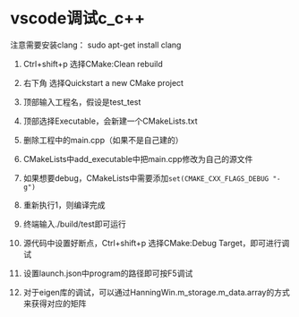 # vscode调试c_c++

注意需要安装clang： sudo apt-get install clang 

1.  Ctrl+shift+p 选择CMake:Clean rebuild 

2. 右下角 选择Quickstart a new CMake project 

3. 顶部输入工程名，假设是test_test 
4. 顶部选择Executable，会新建一个CMakeLists.txt 
5. 删除工程中的main.cpp（如果不是自己建的） 
6. CMakeLists中add_executable中把main.cpp修改为自己的源文件 
7. 如果想要debug，CMakeLists中需要添加`set(CMAKE_CXX_FLAGS_DEBUG "-g") `
8. 重新执行1，则编译完成 
9. 终端输入./build/test即可运行 
10. 源代码中设置好断点，Ctrl+shift+p 选择CMake:Debug Target，即可进行调试 
11. 设置launch.json中program的路径即可按F5调试

12. 对于eigen库的调试，可以通过HanningWin.m_storage.m_data.array的方式来获得对应的矩阵

